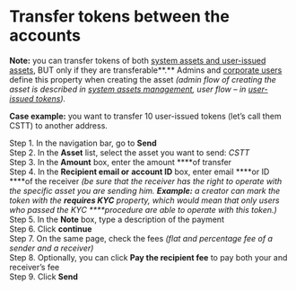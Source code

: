 # Transfer tokens between the accounts

**Note:** you can transfer tokens of both [system assets and user-issued assets](../../admins/system-assets-management/types-of-assets-on-the-platform.md), BUT only if they are transferable**.** Admins and [corporate users](../types-of-accounts/corporate-account.md) define this property when creating the asset _\(admin flow of creating the asset is described in_ [_system assets management_](../../admins/system-assets-management/)_, user flow – in_ [_user-issued tokens_](../user-issued-tokens/overview.md)_\)._

**Case example:** you want to transfer 10 user-issued tokens \(let’s call them CSTT\) to another address.

Step 1. In the navigation bar, go to **Send**  
Step 2. In the **Asset** list, select the asset you want to send: _CSTT_  
Step 3. In the **Amount** box, enter the amount ****of transfer  
Step 4. In the **Recipient email or** **account ID** box, enter email ****or ID ****of the receiver _\(be sure that the receiver has the right to operate with the specific asset you are sending him. **Example:** a creator can mark the token with the **requires KYC** property, which would mean that only users who passed the KYC ****procedure are able to operate with this token.\)_  
Step 5. In the **Note** box, type a description of the payment  
Step 6. Click **continue**  
Step 7. On the same page, check the fees _\(flat and percentage fee of a sender and a receiver\)_  
Step 8. Optionally, you can click **Pay the recipient fee** to pay both your and receiver’s fee  
Step 9. Click **Send**

